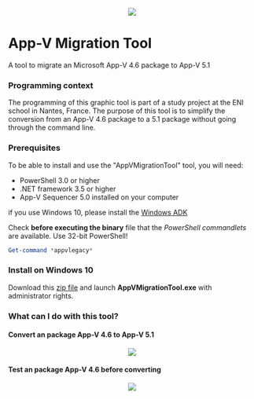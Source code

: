 <p align="center">
  <img src="https://raw.githubusercontent.com/julienbriault/AppVMigrationTool/master/icones/github-icone.png"/></p>
 </p>

# App-V Migration Tool
A tool to migrate an Microsoft App-V 4.6 package to App-V 5.1

### Programming context
The programming of this graphic tool is part of a study project at the ENI school in Nantes, France.
The purpose of this tool is to simplify the conversion from an App-V 4.6 package to a 5.1 package without going through the command line.

### Prerequisites
To be able to install and use the "AppVMigrationTool" tool, you will need:
- PowerShell 3.0 or higher  
- .NET framework 3.5 or higher 
- App-V Sequencer 5.0 installed on your computer

if you use Windows 10, please install the [Windows ADK](https://docs.microsoft.com/en-us/windows-hardware/get-started/adk-install)

Check **before executing the binary** file that the *PowerShell commandlets* are available. Use 32-bit PowerShell!

```powershell
Get-command *appvlegacy*
```

### Install on Windows 10

Download this [zip file](https://github.com/julienbriault/AppVMigrationTool/releases/download/0.0.4/AppVMigrationTool.zip) and launch **AppVMigrationTool.exe** with administrator rights. 

### What can I do with this tool?
#### Convert an package App-V 4.6 to App-V 5.1
<p align="center">
  <img src="https://raw.githubusercontent.com/julienbriault/AppVMigrationTool/master/images/main-screenshot-appvmigration-tool.png"/></p>
 </p>
 
#### Test an package App-V 4.6 before converting
<p align="center">
  <img src="https://raw.githubusercontent.com/julienbriault/AppVMigrationTool/master/images/test-screenshot-appvmigration-tool.png"/></p>
 </p>
 
